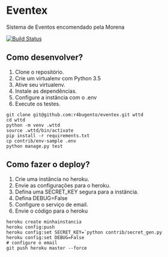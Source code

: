 # Eventex

Sistema de Eventos encomendado pela Morena

[![Build Status](https://travis-ci.org/r4bugento/eventex.svg?branch=master)](https://travis-ci.org/r4bugento/eventex)

## Como desenvolver?

1. Clone o repositório.
2. Crie um virtualenv com Python 3.5
3. Ative seu virtualenv.
4. Instale as dependências.
5. Configure a instância com o .env
6. Execute os testes.

```console
git clone git@github.com:r4bugento/eventex.git wttd 
cd wttd
python -m venv .wttd
source .wttd/bin/activate
pip install -r requirements.txt
cp contrib/env-sample .env
python manage.py test
```

## Como fazer o deploy?

1. Crie uma instância no heroku.
2. Envie as configurações para o heroku.
3. Defina uma SECRET_KEY segura para a instância.
4. Defina DEBUG=False
5. Configure o serviço de email.
6. Envie o código para o heroku

```console
heroku create minhainstancia
heroku config:push
heroku config:set SECRET_KEY=`python contrib/secret_gen.py
heroku config:set DEBUG=False
# configure o email
git push heroku master --force

```